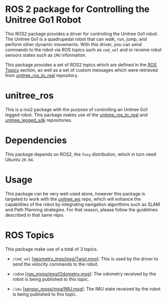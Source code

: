 # ROS 2 package for Controlling the Unitree Go1 Robot
This ROS2 package provides a driver for controlling the Unitree Go1 robot. The Unitree Go1 is a quadrupedal robot that can walk, run, jump, and perform other dynamic movements. With this driver, you can send commands to the robot via ROS topics such as `cmd_vel` and or receive robot sensors states such as `IMU` information.

This package provides a set of ROS2 topics which are defined in the [ROS Topics](#ros-topics) section, as well as a set of custom messages which were retrieved from  [unitree_ros_to_real](https://github.com/unitreerobotics/unitree_ros_to_real) repository.


# unitree_ros
This is a ros2 package with the purpose of controlling an Unitree Go1 legged robot.
This package makes use of the [unitree_ros_to_real](https://github.com/unitreerobotics/unitree_ros_to_real) and [unitree_legged_sdk](https://github.com/unitreerobotics/unitree_legged_sdk) repositories.

# Dependencies
This package depends on ROS2, the `foxy` distribution, which in turn need Ubuntu `20.04`.

# Usage

This package can be very well-used alone, however this package is targeted to work with the [unitree_ws](https://github.com/snt-arg/unitree_ws) repo, which will enhance the capabilities of the robot by integrating navigation algorithms such as SLAM and Path Planning strategies. For that reason, please follow the guidelines described in that same repo.

# ROS Topics

This package make use of a total of 3 topics.

- `/cmd_vel` [[geometry_mgs/msg/Twist.msg](http://docs.ros.org/en/noetic/api/geometry_msgs/html/msg/Twist.html)]: This is used by the driver to send the velocity commands to the robot.

- `/odom` [[nav_msgs/msg/Odometry.msg](http://docs.ros.org/en/noetic/api/nav_msgs/html/msg/Odometry.html)]: The odometry received by the robot is being published to this topic.

- `/imu` [[sensor_msgs/msg/IMU.msg](http://docs.ros.org/en/noetic/api/sensor_msgs/html/msg/Imu.html)]: The IMU state received by the robot is being published to this topic.
